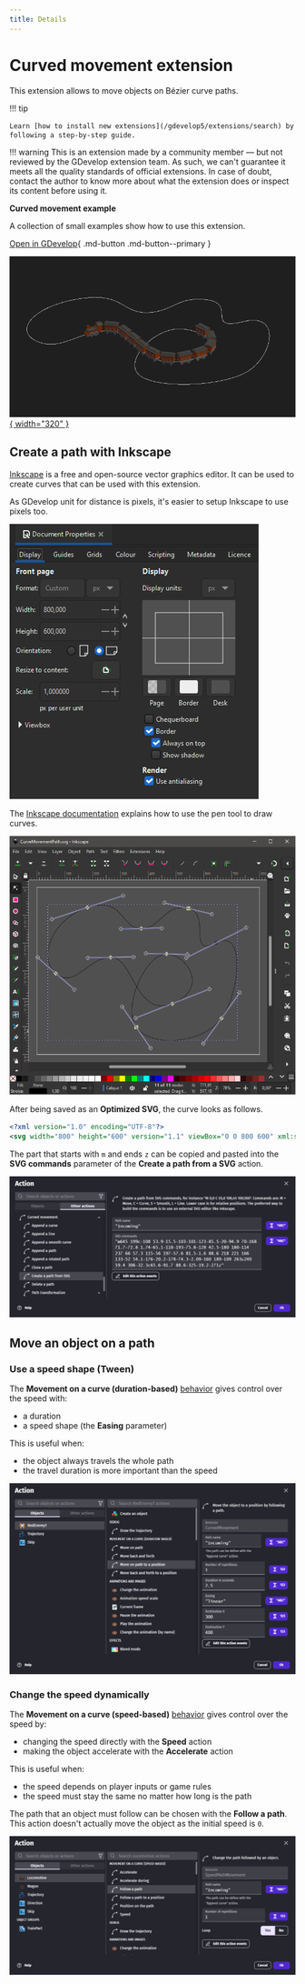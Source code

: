 ```yaml
---
title: Details
---
```

# Curved movement extension

This extension allows to move objects on Bézier curve paths.

!!! tip

    Learn [how to install new extensions](/gdevelop5/extensions/search) by following a step-by-step guide.

!!! warning
    This is an extension made by a community member — but not reviewed
    by the GDevelop extension team. As such, we can't guarantee it
    meets all the quality standards of official extensions. In case of
    doubt, contact the author to know more about what the extension
    does or inspect its content before using it.

**Curved movement example**

A collection of small examples show how to use this extension.

[Open in GDevelop](https://editor.gdevelop.io/?project=example://curved-movement){ .md-button .md-button--primary }

[![](train-example.png){ width="320" }](https://editor.gdevelop.io/?project=example://curved-movement)


## Create a path with Inkscape

[Inkscape](https://inkscape.org/) is a free and open-source vector graphics editor. It can be used to create curves that can be used with this extension.

As GDevelop unit for distance is pixels, it's easier to setup Inkscape to use pixels too.

![](inkscape-px-unit.png)

The [Inkscape documentation](https://inkscape-manuals.readthedocs.io/en/latest/pen-tool.html) explains how to use the pen tool to draw curves.

![](inkscape-path.png)

After being saved as an **Optimized SVG**, the curve looks as follows.

```XML
<?xml version="1.0" encoding="UTF-8"?>
<svg width="800" height="600" version="1.1" viewBox="0 0 800 600" xml:space="preserve" xmlns="http://www.w3.org/2000/svg"><path d="m645 199c-108 53.9-15.5-103-101-123s-94.9 70-168 71.7c-72.8 1.74-65.1-118-193-75.8-128 42.5-180 180-114 237 66 57.3 115-56 197-57.6 81.5-1.6 88.6 218 221 166 133-52 54.1-176-20.2-178-74.3-2.09-160 189-109 263s240 59.4 306-32.3c65.6-91.7 88.6-325-19.2-271z" fill="none" stroke="#000" stroke-width="1px"/></svg>
```

The part that starts with `m` and ends `z` can be copied and pasted into the **SVG commands** parameter of the **Create a path from a SVG** action.

![](create-path-action.png)

## Move an object on a path

### Use a speed shape (Tween)

The **Movement on a curve (duration-based)** [behavior](/gdevelop5/behaviors/) gives control over the speed with:

- a duration
- a speed shape (the **Easing** parameter)

This is useful when:

- the object always travels the whole path
- the travel duration is more important than the speed

![](follow-path-tween-action.png)

### Change the speed dynamically

The **Movement on a curve (speed-based)** [behavior](/gdevelop5/behaviors/) gives control over the speed by:

- changing the speed directly with the **Speed** action
- making the object accelerate with the **Accelerate** action

This is useful when:

- the speed depends on player inputs or game rules
- the speed must stay the same no matter how long is the path

The path that an object must follow can be chosen with the **Follow a path**. This action doesn't actually move the object as the initial speed is `0`.

![](follow-path-speed-action.png)